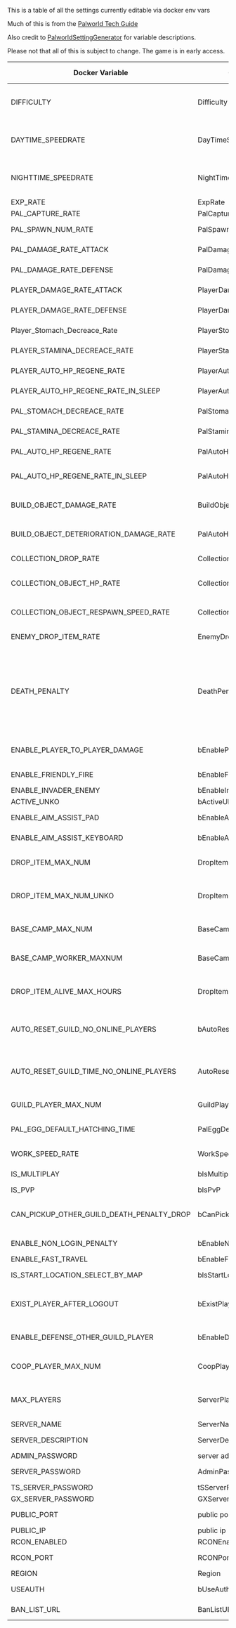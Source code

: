 This is a table of all the settings currently editable via docker env vars

Much of this is from the [Palworld Tech Guide](https://tech.palworldgame.com/optimize-game-balance)

Also credit to [PalworldSettingGenerator](https://dysoncheng.github.io/PalWorldSettingGenerator/setting.html) for variable descriptions.



Please not that all of this is subject to change. The game is in early access.


| **Docker Variable**                       | **Game setting veriable**            | **Description**                                                                                                                                                  | **Data type** |
|-------------------------------------------|--------------------------------------|------------------------------------------------------------------------------------------------------------------------------------------------------------------|---------------|
| DIFFICULTY                                | Difficulty                           | Difficulty - One of the following: None, Normal,  Difficult                                                                                                      | Enum          |
| DAYTIME_SPEEDRATE                         | DayTimeSpeedRate                     | Day time speed - Smaller number means shorter days                                                                                                               | Float         |
| NIGHTTIME_SPEEDRATE                       | NightTimeSpeedRate                   | Night time speed - Smaller number means shorter nights                                                                                                           | Float         |
| EXP_RATE                                  | ExpRate                              | EXP rate                                                                                                                                                         | Float         |
| PAL_CAPTURE_RATE                          | PalCaptureRate                       | Pal capture rate                                                                                                                                                 | Float         |
| PAL_SPAWN_NUM_RATE                        | PalSpawnNumRate                      | Pal appearance rate                                                                                                                                              | Float         |
| PAL_DAMAGE_RATE_ATTACK                    | PalDamageRateAttack                  | Damage from pals multipiler                                                                                                                                      | Float         |
| PAL_DAMAGE_RATE_DEFENSE                   | PalDamageRateDefense                 | Damage to pals multipiler                                                                                                                                        | Float         |
| PLAYER_DAMAGE_RATE_ATTACK                 | PlayerDamageRateAttack               | Damage from player multipiler                                                                                                                                    | Float         |
| PLAYER_DAMAGE_RATE_DEFENSE                | PlayerDamageRateDefense              | Damage to  player multipiler                                                                                                                                     | Float         |
| Player_Stomach_Decreace_Rate              | PlayerStomachDecreaceRate            | Player hunger depletion rate                                                                                                                                     | Float         |
| PLAYER_STAMINA_DECREACE_RATE              | PlayerStaminaDecreaceRate            | Player stamina reduction rate                                                                                                                                    | Float         |
| PLAYER_AUTO_HP_REGENE_RATE                | PlayerAutoHPRegeneRate               | Player auto HP regeneration rate                                                                                                                                 | Float         |
| PLAYER_AUTO_HP_REGENE_RATE_IN_SLEEP       | PlayerAutoHpRegeneRateInSleep        | Player sleep HP regeneration rate                                                                                                                                | Float         |
| PAL_STOMACH_DECREACE_RATE                 | PalStomachDecreaceRate               | Pal hunger depletion rate                                                                                                                                        | Float         |
| PAL_STAMINA_DECREACE_RATE                 | PalStaminaDecreaceRate               | Pal stamina reduction rate                                                                                                                                       | Float         |
| PAL_AUTO_HP_REGENE_RATE                   | PalAutoHPRegeneRate                  | Pal auto HP regeneration rate                                                                                                                                    | Float         |
| PAL_AUTO_HP_REGENE_RATE_IN_SLEEP          | PalAutoHpRegeneRateInSleep           | Pal sleep health regeneration rate (in Palbox)                                                                                                                   | Float         |
| BUILD_OBJECT_DAMAGE_RATE                  | BuildObjectDamageRate                | Damage to structure multipiler                                                                                                                                   | Float         |
| BUILD_OBJECT_DETERIORATION_DAMAGE_RATE    | PalAutoHpRegeneRateInSleep           | Structure determination rate                                                                                                                                     | Float         |
| COLLECTION_DROP_RATE                      | CollectionDropRate                   | Getherable items multipiler                                                                                                                                      | Float         |
| COLLECTION_OBJECT_HP_RATE                 | CollectionObjectHpRate               | Getherable objects HP multipiler                                                                                                                                 | Float         |
| COLLECTION_OBJECT_RESPAWN_SPEED_RATE      | CollectionObjectRespawnSpeedRate     | Getherable objects respawn interval                                                                                                                              | Float         |
| ENEMY_DROP_ITEM_RATE                      | EnemyDropItemRate                    | Dropped Items Multipiler                                                                                                                                         | Float         |
| DEATH_PENALTY                             | DeathPenalty                         | `None` : No lost, Item : Lost item without equipment,   `ItemAndEquipment` : Lost item and equipment, `All`: Lost All item,   equipment, pal(in inventory)       | Enum          |
| ENABLE_PLAYER_TO_PLAYER_DAMAGE            | bEnablePlayerToPlayerDamage          | Allows players to cause damage to players                                                                                                                        | Boolean       |
| ENABLE_FRIENDLY_FIRE                      | bEnableFriendlyFire                  | Allow friendly fire                                                                                                                                              | Boolean       |
| ENABLE_INVADER_ENEMY                      | bEnableInvaderEnemy                  | Enable invaders                                                                                                                                                  | Boolean       |
| ACTIVE_UNKO                               | bActiveUNKO                          | Enable UNKO                                                                                                                                                      | Boolean       |
| ENABLE_AIM_ASSIST_PAD                     | bEnableAimAssistPad                  | Enable controller aim assist                                                                                                                                     | Boolean       |
| ENABLE_AIM_ASSIST_KEYBOARD                | bEnableAimAssistKeyboard             | Enable Keyboard aim assist                                                                                                                                       | Boolean       |
| DROP_ITEM_MAX_NUM                         | DropItemMaxNum                       | Maximum number of drops in the world                                                                                                                             | Integer       |
| DROP_ITEM_MAX_NUM_UNKO                    | DropItemMaxNum                       | Maximum number of UNKO drops in the world                                                                                                                        | Integer       |
| BASE_CAMP_MAX_NUM                         | BaseCampMaxNum                       | Maximum number of base camps                                                                                                                                     | Integer       |
| BASE_CAMP_WORKER_MAXNUM                   | BaseCampWorkerMaxNum                 | Maximum number of workers                                                                                                                                        | Integer       |
| DROP_ITEM_ALIVE_MAX_HOURS                 | DropItemAliveMaxHours                | Time it takes for items to despawn in hours                                                                                                                      | Float         |
| AUTO_RESET_GUILD_NO_ONLINE_PLAYERS        | bAutoResetGuildNoOnlinePlayers       | Automatically reset guild when no players are online                                                                                                             | Bool          |
| AUTO_RESET_GUILD_TIME_NO_ONLINE_PLAYERS   | AutoResetGuildTimeNoOnlinePlayers    | Time to automatically reset guild when no players are online                                                                                                     | Float         |
| GUILD_PLAYER_MAX_NUM                      | GuildPlayerMaxNum                    | Max player of Guild                                                                                                                                              | Integer       |
| PAL_EGG_DEFAULT_HATCHING_TIME             | PalEggDefaultHatchingTime            | Time(h) to incubate massive egg                                                                                                                                  | Float         |
| WORK_SPEED_RATE                           | WorkSpeedRate                        | Work speed muliplier                                                                                                                                             | Float         |
| IS_MULTIPLAY                              | bIsMultiplay                         | Enable multiplayer                                                                                                                                               | Boolean       |
| IS_PVP                                    | bIsPvP                               | Enable PVP                                                                                                                                                       | Boolean       |
| CAN_PICKUP_OTHER_GUILD_DEATH_PENALTY_DROP | bCanPickupOtherGuildDeathPenaltyDrop | Allow players from other guilds to pick up death penalty items                                                                                                   | Boolean       |
| ENABLE_NON_LOGIN_PENALTY                  | bEnableNonLoginPenalty               | Enable non-login penalty                                                                                                                                         | Boolean       |
| ENABLE_FAST_TRAVEL                        | bEnableFastTravel                    | Enable fast travel                                                                                                                                               | Boolean       |
| IS_START_LOCATION_SELECT_BY_MAP           | bIsStartLocationSelectByMap          | Enable selecting of start location                                                                                                                               | Boolean       |
| EXIST_PLAYER_AFTER_LOGOUT                 | bExistPlayerAfterLogout              | Toggle for deleting players when they log off                                                                                                                    | Boolean       |
| ENABLE_DEFENSE_OTHER_GUILD_PLAYER         | bEnableDefenseOtherGuildPlayer       | Allows defense against other guild players                                                                                                                       | Boolean       |
| COOP_PLAYER_MAX_NUM                       | CoopPlayerMaxNum                     | Maximum number of players in a guild                                                                                                                             | Integer       |
| MAX_PLAYERS                               | ServerPlayerMaxNum                   | Maximum number of people who can join the server                                                                                                                 | Integer       |
| SERVER_NAME                               | ServerName                           | Server name                                                                                                                                                      | Integer       |
| SERVER_DESCRIPTION                        | ServerDescription                    | Server description                                                                                                                                               | String        |
| ADMIN_PASSWORD                            | server admin password                | AdminPassword                                                                                                                                                    | String        |
| SERVER_PASSWORD                           | AdminPassword                        | Set the server password.                                                                                                                                         | String        |
| TS_SERVER_PASSWORD                        | tSServerPassword                     |                                                                                                                                                                  | String        |
| GX_SERVER_PASSWORD                        | GXServerPassword                     |                                                                                                                                                                  | String        |
| PUBLIC_PORT                               | public port                          | Public port number                                                                                                                                               | Integer       |
| PUBLIC_IP                                 | public ip                            | Public IP                                                                                                                                                        | String        |
| RCON_ENABLED                              | RCONEnabled                          | Enable RCON                                                                                                                                                      | Boolean       |
| RCON_PORT                                 | RCONPort                             | Port number for RCON                                                                                                                                             | Integer       |
| REGION                                    | Region                               | Area                                                                                                                                                             | String        |
| USEAUTH                                   | bUseAuth                             | Use authentication                                                                                                                                               | Boolean       |
| BAN_LIST_URL                              | BanListURL                           | Which ban list to use                                                                                                                                            | String        |

